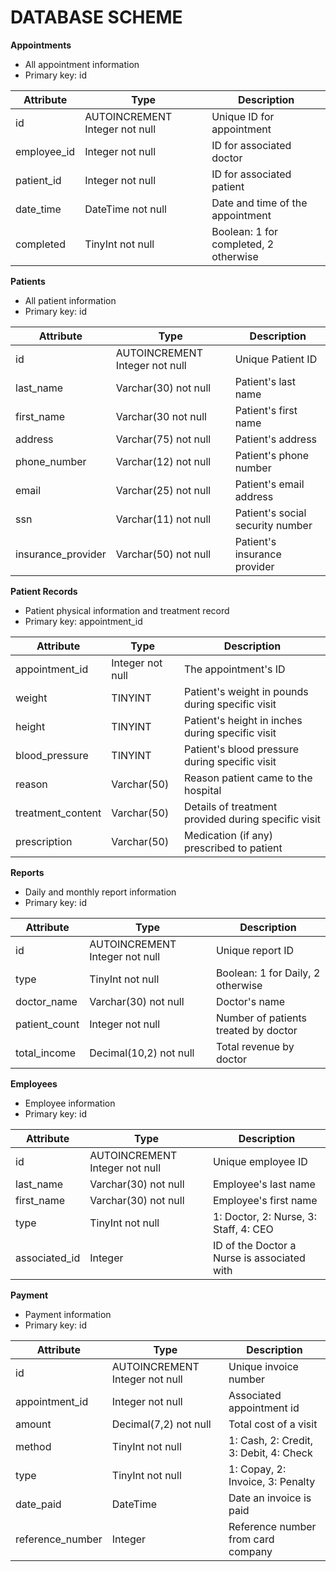# DATABASE SCHEME

**Appointments**
* All appointment information
* Primary key: id

| Attribute | Type | Description |
| --------- | ---- | ----------- |
| id | AUTOINCREMENT Integer not null | Unique ID for appointment |
| employee_id | Integer not null | ID for associated doctor |
| patient_id | Integer not null | ID for associated patient |
| date_time | DateTime not null | Date and time of the appointment |
| completed | TinyInt not null | Boolean: 1 for completed, 2 otherwise |



**Patients**
* All patient information
* Primary key: id

| Attribute | Type | Description |
| --------- | ---- | ----------- |
| id | AUTOINCREMENT Integer not null | Unique Patient ID |
| last_name | Varchar(30) not null | Patient's last name |
| first_name | Varchar(30 not null | Patient's first name |
| address | Varchar(75) not null | Patient's address |
| phone_number | Varchar(12) not null | Patient's phone number |
| email | Varchar(25) not null | Patient's email address |
| ssn | Varchar(11) not null | Patient's social security number |
| insurance_provider | Varchar(50) not null | Patient's insurance provider |



**Patient Records**
* Patient physical information and treatment record
* Primary key: appointment_id

| Attribute | Type | Description |
| --------- | ---- | ----------- |
| appointment_id | Integer not null | The appointment's ID|
| weight | TINYINT | Patient's weight in pounds during specific visit |
| height | TINYINT | Patient's height in inches during specific visit |
| blood_pressure | TINYINT | Patient's blood pressure during specific visit |
| reason | Varchar(50) | Reason patient came to the hospital |
| treatment_content | Varchar(50) | Details of treatment provided during specific visit |
| prescription | Varchar(50) | Medication (if any) prescribed to patient |



**Reports**
* Daily and monthly report information
* Primary key: id

| Attribute | Type | Description |
| --------- | ---- | ----------- |
| id | AUTOINCREMENT Integer not null | Unique report ID |
| type | TinyInt not null | Boolean: 1 for Daily, 2 otherwise |
| doctor_name | Varchar(30) not null | Doctor's name |
| patient_count | Integer not null | Number of patients treated by doctor |
| total_income | Decimal(10,2) not null | Total revenue by doctor |



**Employees**
* Employee information
* Primary key: id

| Attribute | Type | Description |
| --------- | ---- | ----------- |
| id | AUTOINCREMENT Integer not null | Unique employee ID |
| last_name | Varchar(30) not null | Employee's last name |
| first_name | Varchar(30) not null | Employee's first name |
| type | TinyInt not null | 1: Doctor, 2: Nurse, 3: Staff, 4: CEO |
| associated_id | Integer | ID of the Doctor a Nurse is associated with |



**Payment**
* Payment information
* Primary key: id

| Attribute | Type | Description |
| --------- | ---- | ----------- |
| id | AUTOINCREMENT Integer not null | Unique invoice number |
| appointment_id | Integer not null | Associated appointment id |
| amount | Decimal(7,2) not null | Total cost of a visit |
| method | TinyInt not null | 1: Cash, 2: Credit, 3: Debit, 4: Check |
| type | TinyInt not null | 1: Copay, 2: Invoice, 3: Penalty |
| date_paid | DateTime | Date an invoice is paid |
| reference_number | Integer | Reference number from card company |
